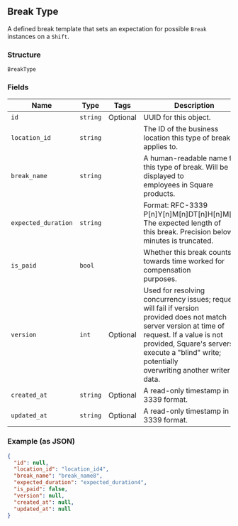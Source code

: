 ## Break Type

A defined break template that sets an expectation for possible `Break` 
instances on a `Shift`.

### Structure

`BreakType`

### Fields

| Name | Type | Tags | Description |
|  --- | --- | --- | --- |
| `id` | `string` | Optional | UUID for this object. |
| `location_id` | `string` |  | The ID of the business location this type of break applies to. |
| `break_name` | `string` |  | A human-readable name for this type of break. Will be displayed to<br>employees in Square products. |
| `expected_duration` | `string` |  | Format: RFC-3339 P[n]Y[n]M[n]DT[n]H[n]M[n]S. The expected length of<br>this break. Precision below minutes is truncated. |
| `is_paid` | `bool` |  | Whether this break counts towards time worked for compensation<br>purposes. |
| `version` | `int` | Optional | Used for resolving concurrency issues; request will fail if version<br>provided does not match server version at time of request. If a value is not<br>provided, Square's servers execute a "blind" write; potentially <br>overwriting another writer's data. |
| `created_at` | `string` | Optional | A read-only timestamp in RFC 3339 format. |
| `updated_at` | `string` | Optional | A read-only timestamp in RFC 3339 format. |

### Example (as JSON)

```json
{
  "id": null,
  "location_id": "location_id4",
  "break_name": "break_name8",
  "expected_duration": "expected_duration4",
  "is_paid": false,
  "version": null,
  "created_at": null,
  "updated_at": null
}
```

